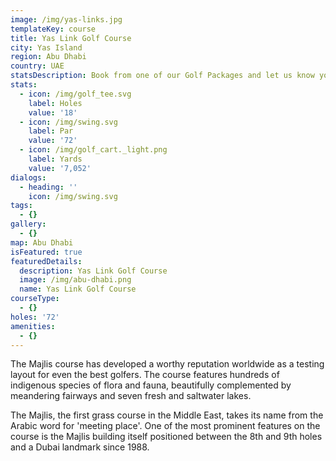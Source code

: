 ```yaml
---
image: /img/yas-links.jpg
templateKey: course
title: Yas Link Golf Course
city: Yas Island
region: Abu Dhabi
country: UAE
statsDescription: Book from one of our Golf Packages and let us know your preferred Golf Course.
stats:
  - icon: /img/golf_tee.svg
    label: Holes
    value: '18'
  - icon: /img/swing.svg
    label: Par
    value: '72'
  - icon: /img/golf_cart._light.png
    label: Yards
    value: '7,052'
dialogs:
  - heading: ''
    icon: /img/swing.svg
tags:
  - {}
gallery:
  - {}
map: Abu Dhabi
isFeatured: true
featuredDetails:
  description: Yas Link Golf Course
  image: /img/abu-dhabi.png
  name: Yas Link Golf Course
courseType:
  - {}
holes: '72'
amenities:
  - {}
---
```

The Majlis course has developed a worthy reputation worldwide as a testing layout for even the best golfers. The course features hundreds of indigenous species of flora and fauna, beautifully complemented by meandering fairways and seven fresh and saltwater lakes.

The Majlis, the first grass course in the Middle East, takes its name from the Arabic word for 'meeting place'. One of the most prominent features on the course is the Majlis building itself positioned between the 8th and 9th holes and a Dubai landmark since 1988.
